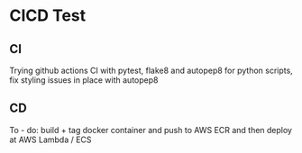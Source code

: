 # CICD Test

## CI 
Trying github actions CI with pytest, flake8 and autopep8 for python scripts, fix styling issues in place with autopep8

## CD
To - do: build + tag docker container and push to AWS ECR and then deploy at AWS Lambda / ECS 
